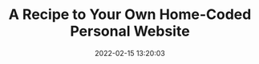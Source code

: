 ---
date: 2022-02-15 13:20:03
link:
  source: pocket
  source_url: https://getpocket.com
  text: A Recipe to Your Own Home-Coded Personal Website
  url: https://yesterweb.org/zine/issue-02/02/
source: pocket
syndicated:
- type: pocket
  url: https://yesterweb.org/zine/issue-02/02/
- type: mastodon
  url: https://mastodon.technology/users/roytang/statuses/108975083669069728
- type: twitter
  url: https://twitter.com/roytang/status/1568639666735448067/
title: A Recipe to Your Own Home-Coded Personal Website
---